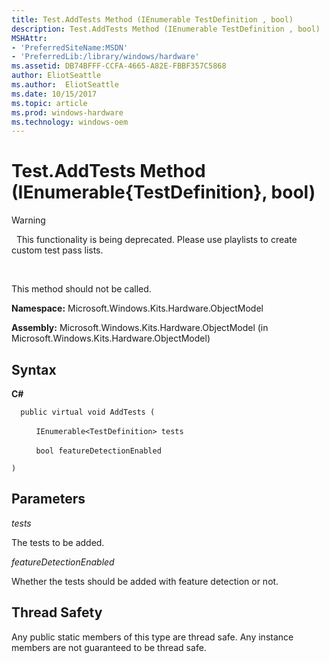 ```yaml
---
title: Test.AddTests Method (IEnumerable TestDefinition , bool)
description: Test.AddTests Method (IEnumerable TestDefinition , bool)
MSHAttr:
- 'PreferredSiteName:MSDN'
- 'PreferredLib:/library/windows/hardware'
ms.assetid: DB74BFFF-CCFA-4665-A82E-FBBF357C5868
author: EliotSeattle
ms.author:  EliotSeattle
ms.date: 10/15/2017
ms.topic: article
ms.prod: windows-hardware
ms.technology: windows-oem
---
```


# Test.AddTests Method (IEnumerable{TestDefinition}, bool)

>[!WARNING]
>  This functionality is being deprecated. Please use playlists to create custom test pass lists.

 

This method should not be called.

**Namespace:** Microsoft.Windows.Kits.Hardware.ObjectModel

**Assembly:** Microsoft.Windows.Kits.Hardware.ObjectModel (in Microsoft.Windows.Kits.Hardware.ObjectModel)

## <span id="Syntax"></span><span id="syntax"></span><span id="SYNTAX"></span>Syntax


**C#**

`  public virtual void AddTests (`

          `IEnumerable<TestDefinition> tests`

          `bool featureDetectionEnabled`

`)`

## <span id="Parameters"></span><span id="parameters"></span><span id="PARAMETERS"></span>Parameters


*tests*

The tests to be added.

*featureDetectionEnabled*

Whether the tests should be added with feature detection or not.

## <span id="Thread_Safety"></span><span id="thread_safety"></span><span id="THREAD_SAFETY"></span>Thread Safety


Any public static members of this type are thread safe. Any instance members are not guaranteed to be thread safe.

 

 






